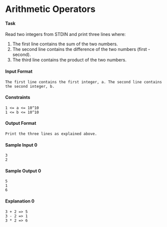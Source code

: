 # Arithmetic Operators
#### Task

Read two integers from STDIN and print three lines where:
1. The first line contains the sum of the two numbers.
2. The second line contains the difference of the two numbers (first - second).
3. The third line contains the product of the two numbers.

#### Input Format
    The first line contains the first integer, a. The second line contains the second integer, b.

#### Constraints
    1 <= a <= 10^10
    1 <= b <= 10^10

#### Output Format
    Print the three lines as explained above.

#### Sample Input 0
    3
    2

#### Sample Output 0
    5
    1
    6

#### Explanation 0
    3 + 2 => 5
    3 - 2 => 1
    3 * 2 => 6